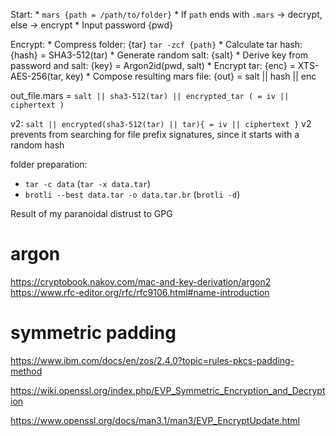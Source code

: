 Start:
    * `mars {path = /path/to/folder}`
    * If `path` ends with `.mars` -> decrypt, else -> encrypt
    * Input password {pwd}

Encrypt:
    * Compress folder: {tar} `tar -zcf {path}`
    * Calculate tar hash: {hash} = SHA3-512(tar)
    * Generate random salt: {salt}
    * Derive key from password and salt: {key} = Argon2id(pwd, salt)
    * Encrypt tar: {enc} = XTS-AES-256(tar, key)
    * Compose resulting mars file: {out} = salt || hash || enc

out_file.mars = `salt || sha3-512(tar) || encrypted_tar ( = iv || ciphertext )`

v2:
`salt || encrypted(sha3-512(tar) || tar){ = iv || ciphertext }`
v2 prevents from searching for file prefix signatures, since it starts with a random hash

folder preparation:
* `tar -c data` (`tar -x data.tar`)
* `brotli --best data.tar -o data.tar.br` (`brotli -d`)

Result of my paranoidal distrust to GPG

# argon

https://cryptobook.nakov.com/mac-and-key-derivation/argon2
https://www.rfc-editor.org/rfc/rfc9106.html#name-introduction

# symmetric padding

https://www.ibm.com/docs/en/zos/2.4.0?topic=rules-pkcs-padding-method

https://wiki.openssl.org/index.php/EVP_Symmetric_Encryption_and_Decryption

https://www.openssl.org/docs/man3.1/man3/EVP_EncryptUpdate.html